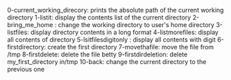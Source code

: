 0-current_working_direcory: prints the absolute path of the current working directory
1-listit: display the contents list of the current directory
2-bring_me_home : change the working directory to user's home directory
3-listfiles: display directory contents in a long format
4-listmorefiles: display all contents of directory
5-lsitfilesdigitonly : display all contents with digit
6-firstdirectory: create the first directory
7-movethafile: move the file from /tmp
8-firstdelete: delete the file betty
9-firstdirdeletion: delete my_first_directory in/tmp
10-back: change the current directory to the previous one
